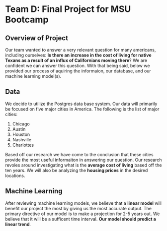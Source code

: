
# Team D: Final Project for MSU Bootcamp

## Overview of Project

Our team wanted to answer a very relevant question for many americans, including ourselves: **Is there an increase in the cost of living for native Texans as a result of an influx of Californians moving there**? We are confident we can answer this question. With that being said, below we provided our process of aquiring the informaion, our database, and our machine learning model(s). 


 ## Data


We decide to utilize the Postgres data base system. Our data will primarily be focused on five major cities in America. The following is the list of major cities:

1. Chicago
2. Austin
3. Houston 
4. Nashville 
5. Charlottes

Based off our research we have come to the conclusion that these cities provide the most useful informaiton in answering our question. Our research revoles around investigating what is the **average cost of living** based off the ten years. We will also be analyzing the **housing prices** in the desired locations. 


## Machine Learning


After reviewing machine learning models, we believe that a **linear model** will benefit our project the most by giving us the most accurate output. The primary directive of our model is to make a projection for 2-5 years out. We believe that it will be a sufficent time interval. **Our model should predict a linear trend**. 
